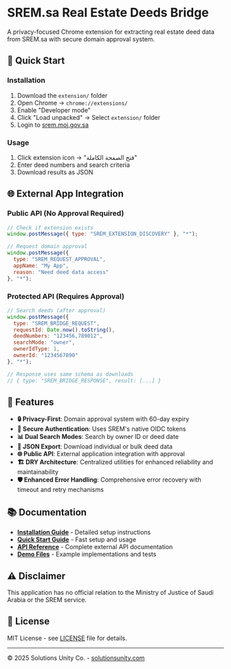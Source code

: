# SREM.sa Real Estate Deeds Bridge

A privacy-focused Chrome extension for extracting real estate deed data from SREM.sa with secure domain approval system.

## 🚀 Quick Start

### Installation
1. Download the `extension/` folder
2. Open Chrome → `chrome://extensions/`
3. Enable "Developer mode"
4. Click "Load unpacked" → Select `extension/` folder
5. Login to [srem.moj.gov.sa](https://srem.moj.gov.sa)

### Usage
1. Click extension icon → "فتح الصفحة الكاملة"
2. Enter deed numbers and search criteria
3. Download results as JSON

## 🌐 External App Integration

### Public API (No Approval Required)
```javascript
// Check if extension exists
window.postMessage({ type: "SREM_EXTENSION_DISCOVERY" }, "*");

// Request domain approval
window.postMessage({
  type: "SREM_REQUEST_APPROVAL",
  appName: "My App",
  reason: "Need deed data access"
}, "*");
```

### Protected API (Requires Approval)
```javascript
// Search deeds (after approval)
window.postMessage({
  type: "SREM_BRIDGE_REQUEST",
  requestId: Date.now().toString(),
  deedNumbers: "123456,789012",
  searchMode: "owner",
  ownerIdType: 1,
  ownerId: "1234567890"
}, "*");

// Response uses same schema as downloads
// { type: "SREM_BRIDGE_RESPONSE", result: [...] }
```

## 🎯 Features

- **🔒 Privacy-First**: Domain approval system with 60-day expiry
- **🔐 Secure Authentication**: Uses SREM's native OIDC tokens
- **📊 Dual Search Modes**: Search by owner ID or deed date
- **💾 JSON Export**: Download individual or bulk deed data
- **🌐 Public API**: External application integration with approval
- **🏗️ DRY Architecture**: Centralized utilities for enhanced reliability and maintainability
- **🛡️ Enhanced Error Handling**: Comprehensive error recovery with timeout and retry mechanisms

## 📚 Documentation

- **[Installation Guide](docs/INSTALLATION_GUIDE.md)** - Detailed setup instructions
- **[Quick Start Guide](docs/QUICK_START.md)** - Fast setup and usage
- **[API Reference](docs/API_REFERENCE.md)** - Complete external API documentation
- **[Demo Files](demo/)** - Example implementations and tests

## ⚠️ Disclaimer

This application has no official relation to the Ministry of Justice of Saudi Arabia or the SREM service.

## 📄 License

MIT License - see [LICENSE](LICENSE) file for details.

---

© 2025 Solutions Unity Co. - [solutionsunity.com](https://solutionsunity.com)
